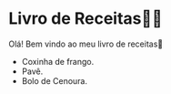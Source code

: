 # Livro de Receitas:man_cook:

Olá! Bem vindo ao meu livro de receitas:wave:

- Coxinha de frango.
- Pavê.
- Bolo de Cenoura.